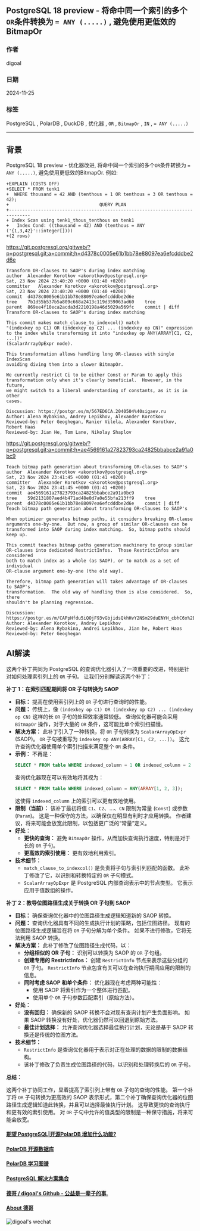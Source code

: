 ## PostgreSQL 18 preview - 将命中同一个索引的多个`OR`条件转换为 `= ANY (.....)` , 避免使用更低效的BitmapOr     
                                                                                    
### 作者                                                        
digoal                                                        
                                                               
### 日期                                                             
2024-11-25                                                   
                                                            
### 标签                                                          
PostgreSQL , PolarDB , DuckDB , 优化器 , `OR` , `BitmapOr` , `IN` , `= ANY (.....)`                      
                                                                                   
----                                                            
                                                                          
## 背景   
PostgreSQL 18 preview - 优化器改进, 将命中同一个索引的多个`OR`条件转换为 `= ANY (.....)`, 避免使用更低效的BitmapOr.   例如:     
```  
+EXPLAIN (COSTS OFF)  
+SELECT * FROM tenk1  
+  WHERE thousand = 42 AND (tenthous = 1 OR tenthous = 3 OR tenthous = 42);  
+                                  QUERY PLAN                                    
+------------------------------------------------------------------------------  
+ Index Scan using tenk1_thous_tenthous on tenk1  
+   Index Cond: ((thousand = 42) AND (tenthous = ANY ('{1,3,42}'::integer[])))  
+(2 rows)  
```  
  
https://git.postgresql.org/gitweb/?p=postgresql.git;a=commit;h=d4378c0005e61b1bb78e88097ea6efcdddbe2d6e  
```  
Transform OR-clauses to SAOP's during index matching  
author	Alexander Korotkov <akorotkov@postgresql.org>	  
Sat, 23 Nov 2024 23:40:20 +0000 (01:40 +0200)  
committer	Alexander Korotkov <akorotkov@postgresql.org>	  
Sat, 23 Nov 2024 23:40:20 +0000 (01:40 +0200)  
commit	d4378c0005e61b1bb78e88097ea6efcdddbe2d6e  
tree	7b1d55b537b5a809c668a2413c119d359063ad60	tree  
parent	869ee4f10eca2acda3d2210198a46d5029a569fc	commit | diff  
Transform OR-clauses to SAOP's during index matching  
  
This commit makes match_clause_to_indexcol() match  
"(indexkey op C1) OR (indexkey op C2) ... (indexkey op CN)" expression  
to the index while transforming it into "indexkey op ANY(ARRAY[C1, C2, ...])"  
(ScalarArrayOpExpr node).  
  
This transformation allows handling long OR-clauses with single IndexScan  
avoiding diving them into a slower BitmapOr.  
  
We currently restrict Ci to be either Const or Param to apply this  
transformation only when it's clearly beneficial.  However, in the future,  
we might switch to a liberal understanding of constants, as it is in other  
cases.  
  
Discussion: https://postgr.es/m/567ED6CA.2040504%40sigaev.ru  
Author: Alena Rybakina, Andrey Lepikhov, Alexander Korotkov  
Reviewed-by: Peter Geoghegan, Ranier Vilela, Alexander Korotkov, Robert Haas  
Reviewed-by: Jian He, Tom Lane, Nikolay Shaplov  
```  
  
https://git.postgresql.org/gitweb/?p=postgresql.git;a=commit;h=ae4569161a27823793ca24825bbabce2a91a0bc9  
```  
Teach bitmap path generation about transforming OR-clauses to SAOP's  
author	Alexander Korotkov <akorotkov@postgresql.org>	  
Sat, 23 Nov 2024 23:41:45 +0000 (01:41 +0200)  
committer	Alexander Korotkov <akorotkov@postgresql.org>	  
Sat, 23 Nov 2024 23:41:45 +0000 (01:41 +0200)  
commit	ae4569161a27823793ca24825bbabce2a91a0bc9  
tree	59d2131807aed4b471ad48e0d7a0e55bfa213ff9	tree  
parent	d4378c0005e61b1bb78e88097ea6efcdddbe2d6e	commit | diff  
Teach bitmap path generation about transforming OR-clauses to SAOP's  
  
When optimizer generates bitmap paths, it considers breaking OR-clause  
arguments one-by-one.  But now, a group of similar OR-clauses can be  
transformed into SAOP during index matching.  So, bitmap paths should  
keep up.  
  
This commit teaches bitmap paths generation machinery to group similar  
OR-clauses into dedicated RestrictInfos.  Those RestrictInfos are considered  
both to match index as a whole (as SAOP), or to match as a set of individual  
OR-clause argument one-by-one (the old way).  
  
Therefore, bitmap path generation will takes advantage of OR-clauses to SAOP's  
transformation.  The old way of handling them is also considered.  So, there  
shouldn't be planning regression.  
  
Discussion: https://postgr.es/m/CAPpHfdu5iQOjF93vGbjidsQkhHvY2NSm29duENYH_cbhC6x%2BMg%40mail.gmail.com  
Author: Alexander Korotkov, Andrey Lepikhov  
Reviewed-by: Alena Rybakina, Andrei Lepikhov, Jian he, Robert Haas  
Reviewed-by: Peter Geoghegan  
```  
  
## AI解读
这两个补丁共同为 PostgreSQL 的查询优化器引入了一项重要的改进，特别是针对如何处理索引列上的 `OR` 子句。 让我们分别解读这两个补丁：

**补丁 1：在索引匹配期间将 OR 子句转换为 SAOP**

* **目标：** 提高在使用索引列上的 `OR` 子句进行查询时的性能。
* **问题：** 传统上，像 `(indexkey op C1) OR (indexkey op C2) ... (indexkey op CN)` 这样的长 `OR` 子句的处理效率通常较低。 查询优化器可能会采用 `BitmapOr` 操作，对于大量的 `OR` 条件，这可能比单个索引扫描慢。
* **解决方案：** 此补丁引入了一种转换，将 `OR` 子句转换为 `ScalarArrayOpExpr` (SAOP)。 `OR` 子句被重写为 `indexkey op ANY(ARRAY[C1, C2, ...])`。 这允许查询优化器使用单个索引扫描来满足整个 `OR` 条件。
* **示例：**  不再是：
    ```sql
    SELECT * FROM table WHERE indexed_column = 1 OR indexed_column = 2 OR indexed_column = 3;
    ```
    查询优化器现在可以有效地将其视为：
    ```sql
    SELECT * FROM table WHERE indexed_column = ANY(ARRAY[1, 2, 3]);
    ```
    这使得 `indexed_column` 上的索引可以更有效地使用。
* **限制（当前）：** 该补丁最初将值 `C1`、`C2`、...、`CN` 限制为常量 (`Const`) 或参数 (`Param`)。 这是一种保守的方法，以确保仅在明显有利时才应用转换。 作者建议，将来可能会放宽此限制，以包括更广泛的“常量”定义。
* **好处：**
    * **更快的查询：** 避免 `BitmapOr` 操作，从而加快查询执行速度，特别是对于长的 `OR` 子句。
    * **更高效的索引使用：** 更有效地利用索引。
* **技术细节：**
    * `match_clause_to_indexcol()` 是负责将子句与索引列匹配的函数。 此补丁修改了它，以识别和转换特定的 `OR` 子句模式。
    * `ScalarArrayOpExpr` 是 PostgreSQL 内部查询表示中的节点类型。 它表示应用于值数组的操作。

**补丁 2：教导位图路径生成关于转换 OR 子句到 SAOP**

* **目标：** 确保查询优化器中的位图路径生成逻辑知道新的 SAOP 转换。
* **问题：** 查询优化器具有不同的生成执行计划的策略，包括位图路径。 现有的位图路径生成逻辑旨在将 `OR` 子句分解为单个条件。 如果不进行修改，它将无法利用 SAOP 转换。
* **解决方案：** 此补丁修改了位图路径生成代码，以：
    * **分组相似的 OR 子句：** 识别可以转换为 SAOP 的 `OR` 子句组。
    * **创建专用的 RestrictInfos：** 创建 `RestrictInfo` 节点来表示这些分组的 `OR` 子句。 `RestrictInfo` 节点包含有关可以在查询执行期间应用的限制的信息。
    * **同时考虑 SAOP 和单个条件：** 优化器现在考虑两种可能性：
        * 使用 SAOP 将索引作为一个整体进行匹配。
        * 使用单个 `OR` 子句参数匹配索引（原始方法）。
* **好处：**
    * **没有回归：** 确保新的 SAOP 转换不会对现有查询计划产生负面影响。 如果 SAOP 转换没有好处，优化器仍然可以回退到原始方法。
    * **最佳计划选择：** 允许查询优化器选择最佳执行计划，无论是基于 SAOP 转换还是传统的位图方法。
* **技术细节：**
    * `RestrictInfo` 是查询优化器用于表示对正在处理的数据的限制的数据结构。
    * 该补丁修改了负责生成位图路径的代码，以识别和处理转换后的 `OR` 子句。

**总结：**

这两个补丁协同工作，显着提高了索引列上带有 `OR` 子句的查询的性能。 第一个补丁将 `OR` 子句转换为更高效的 SAOP 表示形式，第二个补丁确保查询优化器的位图路径生成逻辑知道此转换，并且可以选择最佳执行计划。 这导致更快的查询执行和更有效的索引使用。 对 `OR` 子句中允许的值类型的限制是一种保守措施，将来可能会放宽。
  
#### [期望 PostgreSQL|开源PolarDB 增加什么功能?](https://github.com/digoal/blog/issues/76 "269ac3d1c492e938c0191101c7238216")
  
  
#### [PolarDB 开源数据库](https://openpolardb.com/home "57258f76c37864c6e6d23383d05714ea")
  
  
#### [PolarDB 学习图谱](https://www.aliyun.com/database/openpolardb/activity "8642f60e04ed0c814bf9cb9677976bd4")
  
  
#### [PostgreSQL 解决方案集合](../201706/20170601_02.md "40cff096e9ed7122c512b35d8561d9c8")
  
  
#### [德哥 / digoal's Github - 公益是一辈子的事.](https://github.com/digoal/blog/blob/master/README.md "22709685feb7cab07d30f30387f0a9ae")
  
  
#### [About 德哥](https://github.com/digoal/blog/blob/master/me/readme.md "a37735981e7704886ffd590565582dd0")
  
  
![digoal's wechat](../pic/digoal_weixin.jpg "f7ad92eeba24523fd47a6e1a0e691b59")
  
